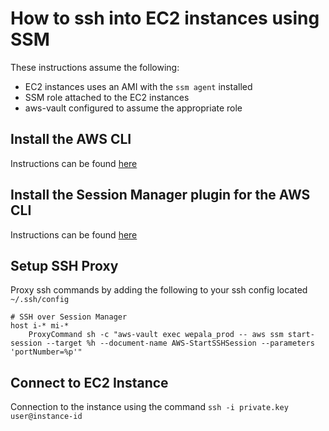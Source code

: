 # How to ssh into EC2 instances using SSM

These instructions assume the following:
- EC2 instances uses an AMI with the `ssm agent` installed
- SSM role attached to the EC2 instances
- aws-vault configured to assume the appropriate role


## Install the AWS CLI

Instructions can be found [here](https://docs.aws.amazon.com/cli/latest/userguide/getting-started-install.html)


## Install the Session Manager plugin for the AWS CLI

Instructions can be found [here](https://docs.aws.amazon.com/systems-manager/latest/userguide/session-manager-working-with-install-plugin.html)


## Setup SSH Proxy

Proxy ssh commands by adding the following to your ssh config located `~/.ssh/config`

```
# SSH over Session Manager
host i-* mi-*
    ProxyCommand sh -c "aws-vault exec wepala_prod -- aws ssm start-session --target %h --document-name AWS-StartSSHSession --parameters 'portNumber=%p'"
```

## Connect to EC2 Instance

Connection to the instance using the command `ssh -i private.key user@instance-id`
